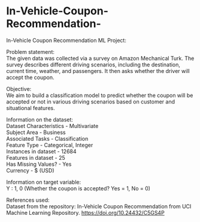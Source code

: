 # In-Vehicle-Coupon-Recommendation-
In-Vehicle Coupon Recommendation ML Project:<br>

Problem statement:<br>
The given data was collected via a survey on Amazon Mechanical Turk. The survey describes different driving scenarios, including the destination, current time, weather, and passengers. It then asks whether the driver will accept the coupon.

Objective:<br>
We aim to build a classification model to predict whether the coupon will be accepted or not in various driving scenarios based on customer and situational features.

Information on the dataset:<br>
Dataset Characteristics - Multivariate<br>
Subject Area - Business<br>
Associated Tasks - Classification<br>
Feature Type - Categorical, Integer<br>
Instances in dataset - 12684<br>
Features in dataset - 25<br>
Has Missing Values? - Yes<br>
Currency - $ (USD)<br>

Information on target variable:<br>
Y : 1, 0 (Whether the coupon is accepted? Yes = 1, No = 0)

References used:<br>
Dataset from the repository: In-Vehicle Coupon Recommendation from UCI Machine Learning Repository. https://doi.org/10.24432/C5GS4P
